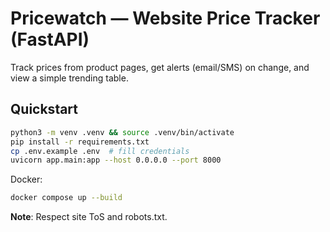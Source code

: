 # Pricewatch — Website Price Tracker (FastAPI)

Track prices from product pages, get alerts (email/SMS) on change, and view a simple trending table.

## Quickstart
```bash
python3 -m venv .venv && source .venv/bin/activate
pip install -r requirements.txt
cp .env.example .env  # fill credentials
uvicorn app.main:app --host 0.0.0.0 --port 8000
```

Docker:
```bash
docker compose up --build
```

**Note**: Respect site ToS and robots.txt.
